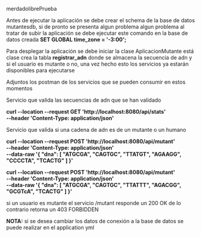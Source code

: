 merdadolibrePrueba 

Antes de ejecutar la aplicación se debe crear el schema de la base de datos mutantesdb, si de pronto se presenta algun problema algun problema al tratar de subir la aplicación se debe ejecutar este comando en la base de datos creada **SET GLOBAL time_zone = '-3:00';** 

Para desplegar la aplicación se debe iniciar la clase AplicacionMutante está clase 
crea la tabla **registrar_adn** donde se almacena la secuencia de adn y si el usuario 
es mutante o no, una vez hecho esto los servicios ya estarán disponibles para ejecutarse

Adjuntos los postman de los servicios que se pueden consumir en estos momentos 

Servicio que valida las secuencias de adn que se han validado

**curl --location --request GET 'http://localhost:8080/api/stats' \
--header 'Content-Type: application/json'**

Servicio que valida si una cadena de adn es de un mutante o un humano

**curl --location --request POST 'http://localhost:8080/api/mutant' \
--header 'Content-Type: application/json' \
--data-raw '{
 "dna": [
        "ATGCGA",
        "CAGTGC",
        "TTATGT",
        "AGAAGG",
        "CCCCTA",
        "TCACTG"
    ]
}'**


**curl --location --request POST 'http://localhost:8080/api/mutant' \
--header 'Content-Type: application/json' \
--data-raw '{
 "dna": [
        "ATGCGA",
        "CAGTGC",
        "TTATTT",
        "AGACGG",
        "GCGTcA",
        "TCACTG"
    ]
}'**

si un usuario es mutante el servicio /mutant responde un 200 OK de lo contrario retorna un 403 FORBIDDEN

**NOTA:** si se desea cambiar los datos de conexión a la base de datos se puede realizar en el application yml

